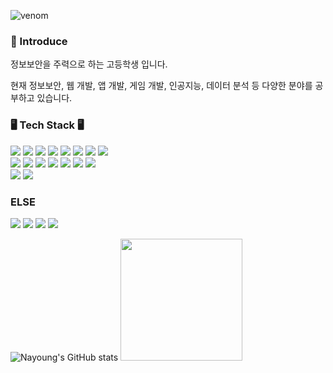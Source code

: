 ![venom](https://capsule-render.vercel.app/api?type=venom&height=200&text=Young&fontSize=70&color=0:8871e5,100:b678c4&stroke=b678c4)

### 👀 Introduce
정보보안을 주력으로 하는 고등학생 입니다.

현재 정보보안, 웹 개발, 앱 개발, 게임 개발, 인공지능, 데이터 분석 등 다양한 분야를 공부하고 있습니다.

### 🖥️ Tech Stack 🖥️

<div>
  <img src="https://img.shields.io/badge/HTML-E34F26?style=flat-square&logo=HTML5&logoColor=white"/>
  <img src="https://img.shields.io/badge/CSS-1572B6?style=flat-square&logo=CSS3&logoColor=white"/>
  <img src="https://img.shields.io/badge/JavaScript-F7DF1E?style=flat-square&logo=javascript&logoColor=white"/>
  <img src="https://img.shields.io/badge/Python-3776AB?style=flat-square&logo=Python&logoColor=white"/>
  <img src="https://img.shields.io/badge/C-A8B9CC?style=flat-square&logo=C&logoColor=white"/>
  <img src="https://img.shields.io/badge/C Sharp-512BD4?style=flat-square&logo=csharp&logoColor=white"/>
  <img src="https://img.shields.io/badge/C++-00599C?style=flat-square&logo=cplusplus&logoColor=white"/>
  <img src="https://img.shields.io/badge/MySQL-4479A1?style=flat-square&logo=mysql&logoColor=white"/>
</div>

<div>
  <img src="https://img.shields.io/badge/Visual Studio-5C2D91?style=flat-square&logo=VisualStudio&logoColor=white"/>
  <img src="https://img.shields.io/badge/Visual studio code-007ACC?style=flat-square&logo=visualstudiocode&logoColor=white"/>
  <img src="https://img.shields.io/badge/Eclipse ide-2C2255?style=flat-square&logo=eclipseide&logoColor=white"/>
  <img src="https://img.shields.io/badge/Anaconda-44A833?style=flat-square&logo=anaconda&logoColor=white"/>
  <img src="https://img.shields.io/badge/Android Studio-3DDC84?style=flat-square&logo=androidstudio&logoColor=white"/>
  <img src="https://img.shields.io/badge/Amazon AWS-232F3E?style=flat-square&logo=amazonaws&logoColor=white"/>
  <img src="https://img.shields.io/badge/Arduino-00878F?style=flat-square&logo=arduino&logoColor=white"/>
</div>

<div>
  <img src="https://img.shields.io/badge/MacOS-000000?style=flat-square&logo=macos&logoColor=white"/>
  <img src="https://img.shields.io/badge/Linux-FCC624?style=flat-square&logo=linux&logoColor=white"/>
</div>

### ELSE

<div>
  <img src="https://img.shields.io/badge/Instagram-E4405F?style=flat-square&logo=instagram&logoColor=white"/>
  <img src="https://img.shields.io/badge/Tistory-000000?style=flat-square&logo=tistory&logoColor=white"/>
  <img src="https://img.shields.io/badge/Github-181717?style=flat-square&logo=github&logoColor=white"/>
  <img src="https://img.shields.io/badge/Notion-000000?style=flat-square&logo=notion&logoColor=white"/>
</div>

![Nayoung's GitHub stats](https://github-readme-stats.vercel.app/api?username=young061023&show_icons=true&theme=buefy)
<img src="https://github-readme-stats.vercel.app/api/top-langs/?username=young061023&layout=compact&theme=buefy" style="height:195px"/>
